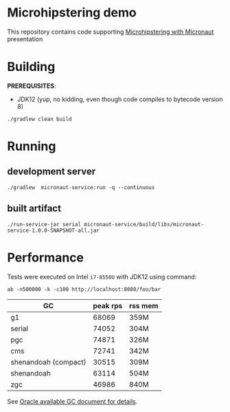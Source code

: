 # Microhipstering demo

This repository contains code supporting [Microhipstering with Micronaut](https://slides.com/gracnar/vert-x/)
presentation

# Building

**PREREQUISITES**:

* JDK12 (yup, no kidding, even though code compiles to bytecode version 8)

```
./gradlew clean build
```

# Running

## development server

```
./gradlew  micronaut-service:run -q --continuous
```

## built artifact

```
./run-service-jar serial micronaut-service/build/libs/micronaut-service-1.0.0-SNAPSHOT-all.jar 
```

# Performance

Tests were executed on Intel `i7-8550U` with JDK12 using command:

```
ab -n500000 -k -c100 http://localhost:8080/foo/bar
```

| GC | peak rps | rss mem |
|----|----------|---------|
| g1                   | 68069 | 359M |
| serial               | 74052 | 304M |
| pgc                  | 74871 | 326M |
| cms                  | 72741 | 342M |
| shenandoah (compact) | 30515 | 309M |
| shenandoah           | 63114 | 504M |
| zgc                  | 46986 | 840M |

See [Oracle available GC document for details](https://docs.oracle.com/en/java/javase/12/gctuning/available-collectors.html).


